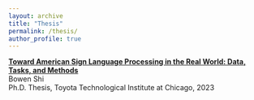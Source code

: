 ```yaml
---
layout: archive
title: "Thesis"
permalink: /thesis/
author_profile: true
---
```


[**Toward American Sign Language Processing in the Real World: Data, Tasks, and Methods**](https://arxiv.org/abs/2308.12419)
<br/>Bowen Shi
<br/>Ph.D. Thesis, Toyota Technological Institute at Chicago, 2023


<!-- {% include base_path %} -->

<!-- {% for post in site.teaching reversed %} -->
<!--   {% include archive-single.html %} -->
<!-- {% endfor %} -->
